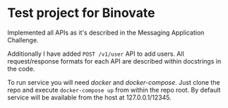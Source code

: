 # Test project for Binovate

Implemented all APIs as it's described in the Messaging Application Challenge.

Additionally I have added `POST /v1/user` API to add users.
All request/response formats for each API are described within docstrings in the code.

To run service you will need *docker* and *docker-compose*.
Just clone the repo and execute `docker-compose up` from within the repo root. 
By default service will be available from the host at 127.0.0.1/12345.
